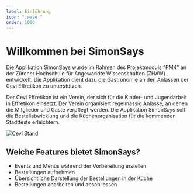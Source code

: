 ```yaml
---
label: Einführung
icon: ":wave:"
order: 1000
---
```

# Willkommen bei SimonSays

Die Applikation SimonSays wurde im Rahmen des Projektmoduls "PM4" an der Zürcher Hochschule für Angewandte Wissenschaften (ZHAW) entwickelt.
Die Applikation dient dazu die Gastronomie an den Anlässen der Cevi Effretikon zu unterstützen.

Der Cevi Effretikon ist ein Verein, der sich für die Kinder- und Jugendarbeit in Effretikon einsetzt. Der Verein organisiert regelmässig Anlässe, an denen die Mitglieder und Gäste verpflegt werden. 
Die Applikation SimonSays soll die Bestellabwicklung und die Küchenorganisation für die kommenden Stadtfeste erleichtern.

![Cevi Stand](assets/cevi-stand.jpg)

## Welche Features bietet SimonSays?
* Events und Menüs während der Vorbereitung erstellen
* Bestellungen aufnehmen
* Übersichtliche Darstellung der Bestellungen in der Küche
* Bestellungen abarbeiten und abschliessen